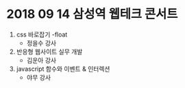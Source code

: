 # 2018 09 14 삼성역 웹테크 콘서트

1. css 바로잡기 -float 
    - 정을수 강사
2. 반응형 웹사이트 실무 개발 
    - 김운아 강사
3. javascript 함수와 이벤트 & 인터렉션
    - 야무 강사